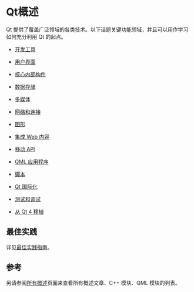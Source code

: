 # Qt概述

Qt 提供了覆盖广泛领域的各类技术。以下话题关键功能领域，并且可以用作学习如何充分利用 Qt 的起点。

- [开发工具](../../D/Development_Tools/Development_Tools.md)
- [用户界面](../../U/User_Interfaces/User_Interfaces.md)
- [核心内部构件](../../C/Core_Internals/Core_Internals.md)
- [数据存储](../../D/Data_Storage/Data_Storage.md)
- [多媒体](../../M/Multimedia/Multimedia.md)
- [网络和连接](../../N/Networking_and_Connectivity/Networking_and_Connectivity.md)
- [图形](../../G/Graphics/Graphics.md)
- [集成 Web 内容](../../I/Integrating_Web_Content/Integrating_Web_Content.md)
- [移动 API](../../M/Mobile_APIs/Mobile_APIs.md)
- [QML 应用程序](../../Q/QML_Applications/QML_Applications.md)

- [脚本](../../S/Scripting/Scripting.md)
- [Qt 国际化](../../I/Internationalization_with_Qt/Internationalization_with_Qt.md)
- [测试和调试](../../T/Testing_and_Debugging/Testing_and_Debugging.md)
- [从 Qt 4 移植](../../P/Porting_from_Qt_4/Porting_from_Qt_4.md)



## 最佳实践

详见[最佳实践指南](../../B/Best_Practice_Guides/Best_Practice_Guides.md)。



## 参考

另请参阅[所有概述](../../A/All_Overviews/All_Overviews.md)页面来查看所有概述文章、C++ 模块、QML 模块的列表。